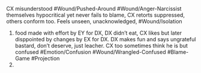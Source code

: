 
CX misunderstood #Wound/Pushed-Around #Wound/Anger-Narcissist themselves hypocritical yet never fails to blame, CX retorts suppressed, others conform too.
Feels unseen, unacknowledged, #Wound/Isolation 
1. food made with effort by EY for DX, DX didn’t eat, CX likes but later disppointed by changes by EX for DX. DX makes fun and says ungrateful bastard, don’t deserve, just leacher. CX too sometimes think he is but confused #Emotion/Confusion #Wound/Wrangled-Confused #Blame-Game #Projection
3. 



